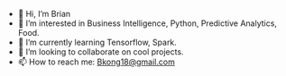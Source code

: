 - 👋 Hi, I’m Brian
- 👀 I’m interested in Business Intelligence, Python, Predictive Analytics, Food.
- 🌱 I’m currently learning Tensorflow, Spark. 
- 💞️ I’m looking to collaborate on cool projects.
- 📫 How to reach me: Bkong18@gmail.com


